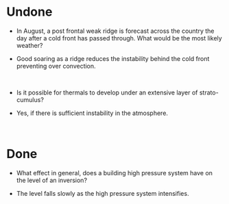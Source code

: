 # Undone

- In August, a post frontal weak ridge is forecast across the country the day after a cold front has passed through. What would be the most likely weather?

- Good soaring as a ridge reduces the instability behind the cold front preventing over convection.

<br/>

- Is it possible for thermals to develop under an extensive layer of strato-cumulus?

- Yes, if there is sufficient instability in the atmosphere.

<br/>



# Done

- What effect in general, does a building high pressure system have on the level of an inversion?

- The level falls slowly as the high pressure system intensifies.

<br/>
